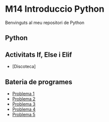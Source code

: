 # M14 Introduccio Python

Benvinguts al meu repositori de Python
## Python
## Activitats If, Else i Elif
- [Discoteca]
















## Bateria de programes

- [Problema 1](Bateria1.py)
- [Problema 2](Bateria2.py)
- [Problema 3](Bateria3.py)
- [Problema 4](Bateria4.py)
- [Problema 5](Bateria5.py)

